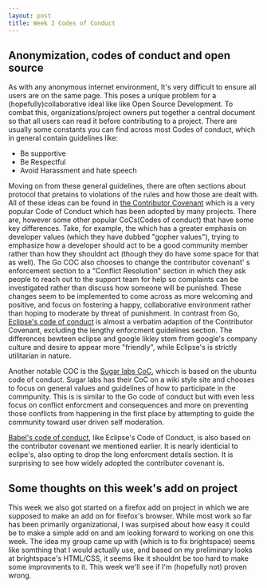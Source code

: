 ```yaml
---
layout: post
title: Week 2 Codes of Conduct
---
```




<h2>Anonymization, codes of conduct and open source</h2>

<p>As with any anonymous internet environment, It's very difficult to ensure all users are on the same page. This poses a unique problem for a (hopefully)collaborative ideal like  like Open Source Development. To combat this, organizations/project owners put together a central document so that all users can read it before contributing to a project. There are usually some constants you can find across most Codes of conduct, which in general contain guidelines like: </p>
<ul>
	<li>Be supportive</li>
	<li>Be Respectful</li>
	<li>Avoid Harassment and hate speech</li>
</ul>
<p>Moving on from these general guidelines, there are often sections about protocol that pretains to violations of the rules and how those are dealt with. All of these ideas can be found in <a href="https://www.contributor-covenant.org/version/1/4/code-of-conduct/">the Contributor Covenant</a> which is a very popular Code of Conduct which has been adopted by many projects. There are, however some other popular CoCs(Codes of conduct) that have some key differences. Take, for example, the <a href="https://go.dev/conduct"></a> which has a greater emphasis on developer values (which they have dubbed "gopher values"), trying to emphasize how a developer should act to be a good community member rather than how they shouldnt act (though they do have some space for that as well). The Go COC also chooses to change the contributor covenant'
s enforcement section to a "Conflict Resolution" section in which they ask people to reach out to the support team for help so complaints can be investigated rather than discuss how someone will be punished. These changes seem to be implemented to come across as more welcoming and positive, and focus on fostering a happy, collaborative environment rather than hoping to moderate by threat of punishment. In contrast from Go, <a href="https://www.eclipse.org/org/documents/Community_Code_of_Conduct.php">Eclipse's code of conduct</a> is almost a verbatim adaption of the Contributor Covenant, excluding the lengthy enforcment guidelines section. The differences bewteen eclipse and google likley stem from google's company culture and desire to appear more "friendly", while Eclipse's is strictly utilitarian in nature.</p>

<p>Another notable COC is the <a href="https://wiki.sugarlabs.org/go/Sugar_Labs/Legal/Code_of_Conduct">Sugar labs CoC</a>, whicch is based on the ubuntu code of conduct. Sugar labs has their CoC on a wiki style site and chooses to focus on general values and guidelines of how to participate in the commpunity. This is is similar to the Go code of conduct but with even less focus on conflict enforcment and consequences and more on preventing those conflicts from happening in the first place by attempting to guide the community toward user driven self moderation.</p>

<p><a href="https://github.com/babel/babel/blob/main/CODE_OF_CONDUCT.md"> Babel's code of conduct<a>, like Eclipse's Code of Conduct, is also based on the contributor covenant we mentioned earlier. It is nearly identicial to eclipe's, also opting to drop the long enforcment details section. It is surprising to see how widely adopted the contributor covenant is.</p>
	
<h2>Some thoughts on this week's add on project</h2>
	
<p>This week we also got started on a firefox add on project in which we are supposed to make an add on for firefox's browser. While most work so far has been primarily organizational, I was surpised about how easy it could be to make a simple add on and am looking forward to working on one this week. The idea my group came up with (which is to fix brightspace) seems like somthing that I would actually use, and based on my preliminary looks at brightspace's HTML/CSS, it seems like it shouldnt be too hard to make some improvments to it. This week we'll see if I'm (hopefully not) proven wrong.</p>
